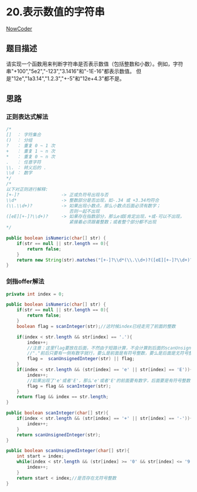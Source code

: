 # 20.表示数值的字符串

 [NowCoder](https://www.nowcoder.com/practice/6f8c901d091949a5837e24bb82a731f2?tpId=13&tqId=11206&tPage=1&rp=1&ru=/ta/coding-interviews&qru=/ta/coding-interviews/question-ranking&from=cyc_github) 

## 题目描述

请实现一个函数用来判断字符串是否表示数值（包括整数和小数）。例如，字符串"+100","5e2","-123","3.1416"和"-1E-16"都表示数值。 但是"12e","1a3.14","1.2.3","+-5"和"12e+4.3"都不是。

## 思路

### 正则表达式解法

```java
/*
[]  ： 字符集合
()  ： 分组
?   ： 重复 0 ~ 1 次
+   ： 重复 1 ~ n 次
*   ： 重复 0 ~ n 次
.   ： 任意字符
\\. ： 转义后的 .
\\d ： 数字
*/
/*
以下对正则进行解释:
[+-]?                -> 正或负符号出现与否
\\d*                 -> 整数部分是否出现，如-.34 或 +3.34均符合
(\\.\\d+)?           -> 如果出现小数点，那么小数点后面必须有数字；
                        否则一起不出现
([eE][+-]?\\d+)?     -> 如果存在指数部分，那么e或E肯定出现，+或-可以不出现，
                        紧接着必须跟着整数；或者整个部分都不出现
*/

public boolean isNumeric(char[] str) {
    if(str == null || str.length == 0){
        return false;
    }
    return new String(str).matches("[+-]?\\d*(\\.\\d+)?([eE][+-]?\\d+)?");
}
```

### 剑指offer解法

```java
private int index = 0;

public boolean isNumeric(char[] str) {
    if(str == null || str.length == 0){
        return false;
    }
    boolean flag = scanInteger(str);//这时候index已经走完了前面的整数

    if(index < str.length && str[index] == '.'){
        index++;
        //注意：这里flag要放在后面，不然由于短路计算，不会计算到后面的scanUnsignedInteger
        //"."前后只要有一侧有数字就行，要么是前面是有符号整数，要么是后面是无符号整数
        flag =  scanUnsignedInteger(str) || flag;
    }
    if(index < str.length && (str[index] == 'e' || str[index] == 'E')){
        index++;
        //如果出现了'e'或者'E'，那么'e'或者'E'的前面要有数字，后面要是有符号整数
        flag = flag && scanInteger(str);
    }
    return flag && index == str.length;
}

public boolean scanInteger(char[] str){
    if(index < str.length && (str[index] == '+' || str[index] == '-')){
        index++;
    }
    return scanUnsignedInteger(str);
}

public boolean scanUnsignedInteger(char[] str){
    int start = index;
    while(index < str.length && (str[index] >= '0' && str[index] <= '9')){
        index++;
    }
    return start < index;//是否存在无符号整数
}
```

